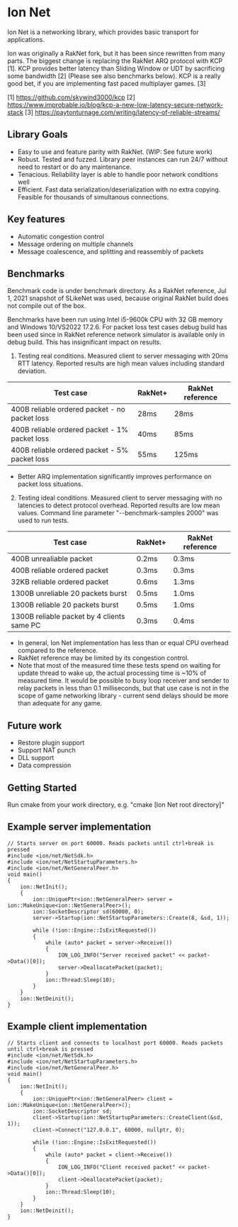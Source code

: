 Ion Net
===========================

Ion Net is a networking library, which provides basic transport for applications. 

Ion was originally a RakNet fork, but it has been since rewritten from many parts.
The biggest change is replacing the RakNet ARQ protocol with KCP [1]. KCP provides better latency than Sliding Window 
or UDT by sacrificing some bandwidth [2] (Please see also benchmarks below). KCP is a really good bet, 
if you are implementing fast paced multiplayer games. [3]

[1] https://github.com/skywind3000/kcp
[2] https://www.improbable.io/blog/kcp-a-new-low-latency-secure-network-stack
[3] https://paytonturnage.com/writing/latency-of-reliable-streams/


Library Goals
-------------
- Easy to use and feature parity with RakNet. (WIP: See future work)
- Robust. Tested and fuzzed. Library peer instances can run 24/7 without need to restart or do any maintenance.
- Tenacious. Reliability layer is able to handle poor network conditions well
- Efficient. Fast data serialization/deserialization with no extra copying. Feasible for thousands of simultanous connections.


Key features
------------------------------------------
- Automatic congestion control
- Message ordering on multiple channels 
- Message coalescence, and splitting and reassembly of packets

Benchmarks
-----------------------------------------
Benchmark code is under benchmark directory. As a RakNet reference, Jul 1, 2021 snapshot of SLikeNet was used, because original RakNet build does not compile out of the box. 

Benchmarks have been run using Intel i5-9600k CPU with 32 GB memory and Windows 10/VS2022 17.2.6. For packet loss test cases debug build has been used since in RakNet reference network simulator is available only in debug build. This has insignificant impact on results.


1. Testing real conditions. Measured client to server messaging with 20ms RTT latency. Reported results are high mean values including standard deviation.

|Test case                                         |RakNet+|RakNet reference|
|--------------------------------------------------|-------|----------------|
|400B reliable ordered packet - no packet loss     |28ms   |28ms |
|400B reliable ordered packet - 1% packet loss 	   |40ms   |85ms |
|400B reliable ordered packet - 5% packet loss     |55ms   |125ms|

- Better ARQ implementation significantly improves performance on packet loss situations.


2. Testing ideal conditions. Measured client to server messaging with no latencies to detect protocol overhead. Reported results are low mean values. Command line parameter "--benchmark-samples 2000" was used to run tests.

|Test case                                         |RakNet+|RakNet reference|
|--------------------------------------------------|-------|----------------|
|400B unrealiable packet               	           |0.2ms  |0.3ms |
|400B reliable ordered packet            	       |0.3ms  |0.3ms |
|32KB reliable ordered packet        	           |0.6ms  |1.3ms |
|1300B unreliable 20 packets burst 		           |0.5ms  |1.0ms |
|1300B reliable 20 packets burst 		           |0.5ms  |1.0ms |
|1300B reliable packet by 4 clients same PC        |0.3ms  |0.4ms |

- In general,  Ion Net implementation has less than or equal CPU overhead compared to the reference.
- RakNet reference may be limited by its congestion control.
- Note that most of the measured time these tests spend on waiting for update thread to wake up, the actual processing time is ~10% of measured time. It would be possible to busy loop receiver and sender to relay packets in less than 0.1 milliseconds, but that use case is not in the scope of game networking library - current send delays should be more than adequate for any game.


Future work
-----------------------------------------
- Restore plugin support
- Support NAT punch
- DLL support
- Data compression


Getting Started
-----------------------------------------
Run cmake from your work directory, e.g. "cmake [Ion Net root directory]"


Example server implementation
-----------------------------------------

```
// Starts server on port 60000. Reads packets until ctrl+break is pressed
#include <ion/net/NetSdk.h>
#include <ion/net/NetStartupParameters.h>
#include <ion/net/NetGeneralPeer.h>
void main()
{
	ion::NetInit();
	{
		ion::UniquePtr<ion::NetGeneralPeer> server = ion::MakeUnique<ion::NetGeneralPeer>();
		ion::SocketDescriptor sd(60000, 0);
		server->Startup(ion::NetStartupParameters::Create(8, &sd, 1));

		while (!ion::Engine::IsExitRequested())
		{
			while (auto* packet = server->Receive())
			{
				ION_LOG_INFO("Server received packet" << packet->Data()[0]);
				server->DeallocatePacket(packet);				
			}
			ion::Thread:Sleep(10);
		}
	}
	ion::NetDeinit();
}
```

Example client implementation
-----------------------------------------
```
// Starts client and connects to localhost port 60000. Reads packets until ctrl+break is pressed
#include <ion/net/NetSdk.h>
#include <ion/net/NetStartupParameters.h>
#include <ion/net/NetGeneralPeer.h>
void main()
{
	ion::NetInit();
	{
		ion::UniquePtr<ion::NetGeneralPeer> client = ion::MakeUnique<ion::NetGeneralPeer>();
		ion::SocketDescriptor sd;
		client->Startup(ion::NetStartupParameters::CreateClient(&sd, 1));
		client->Connect("127.0.0.1", 60000, nullptr, 0);

		while (!ion::Engine::IsExitRequested())
		{
			while (auto* packet = client->Receive())
			{
				ION_LOG_INFO("Client received packet" << packet->Data()[0]);
				client->DeallocatePacket(packet);				
			}
			ion::Thread:Sleep(10);
		}
	}
	ion::NetDeinit();
}
```
